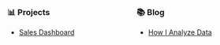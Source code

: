 <div style="display: flex; gap: 20px;">
  <div style="flex: 1;">
    <h3>📊 Projects</h3>
    <ul>
      <li><a href="#">Sales Dashboard</a></li>
    </ul>
  </div>
  <div style="flex: 1;">
    <h3>📚 Blog</h3>
    <ul>
      <li><a href="#">How I Analyze Data</a></li>
    </ul>
  </div>
</div>
